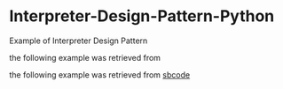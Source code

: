 # Interpreter-Design-Pattern-Python
Example of Interpreter Design Pattern

the following example was retrieved from

the following example was retrieved from [sbcode](https://sbcode.net/python/interpreter/)
